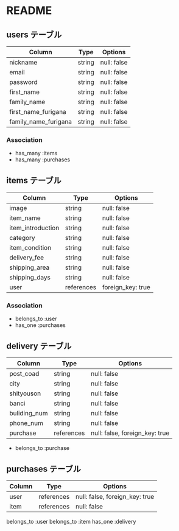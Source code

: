 # README

## users テーブル

| Column   | Type   | Options     |
| -------- | ------ | ----------- |
| nickname | string | null: false |
| email    | string | null: false |
| password | string | null: false |
|first_name | string | null: false |
|family_name | string | null: false |
|first_name_furigana | string | null: false |
|family_name_furigana | string | null: false |

### Association

- has_many :items
- has_many :purchases

## items テーブル

| Column | Type   | Options     |
| ------ | ------ | ----------- |
| image   | string | null: false |
| item_name | string | null: false |
| item_introduction | string | null: false |
|category | string | null: false |
|item_condition | string | null: false |
| delivery_fee | string | null: false |
|shipping_area | string | null: false |
|shipping_days | string | null: false |
| user | references | foreign_key: true|

### Association

- belongs_to :user
- has_one :purchases

## delivery テーブル

| Column | Type   | Options     |
| ------ | ------ | ----------- |
| post_coad | string | null: false |
| city   | string | null: false |
| shityouson | string | null: false |
| banci | string | null: false |
| buliding_num | string | null: false |
| phone_num | string | null: false |
| purchase | references | null: false, foreign_key: true|

- belongs_to :purchase

## purchases テーブル

| Column | Type   | Options     |
| ------ | ------ | ----------- |
| user | references | null: false, foreign_key: true|
| item | references | null: false |

belongs_to :user
belongs_to :item
has_one :delivery